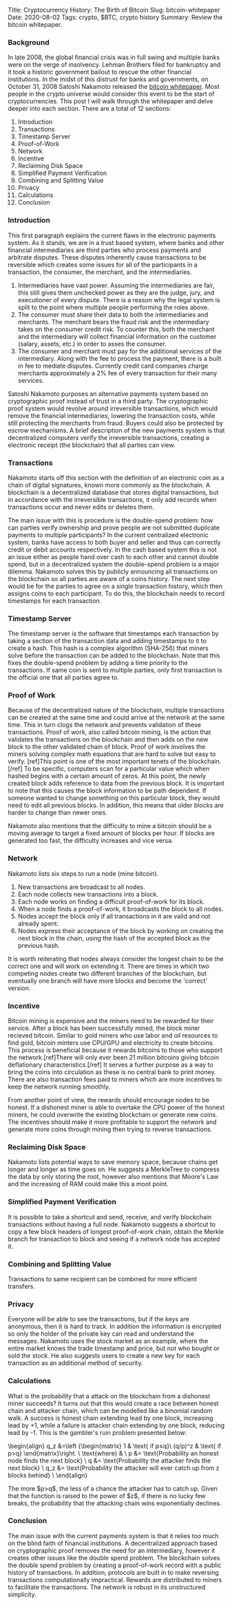 Title: Cryptocurrency History: The Birth of Bitcoin
Slug: bitcoin-whitepaper
Date: 2020-08-02
Tags: crypto, $BTC, crypto history
Summary: Review the bitcoin whitepaper.

<h3>Background</h3>
<p>
In late 2008, the global financial crisis was in full swing and multiple banks were on the verge of insolvency. Lehman Brothers filed for bankruptcy and it took a historic government bailout to rescue the other financial institutions. 
In the midst of this distrust for banks and governments, on October 31, 2008 Satoshi Nakamoto released the <a href="https://bitcoin.org/bitcoin.pdf" target="_blank">bitcoin whitepaper</a>.
Most people in the crypto universe would consider this event to be the start of cryptocurrencies. 
This post I will walk through the whitepaper and delve deeper into each section. There are a total of 12 sections:

<ol>
  <li>Introduction</li>
  <li>Transactions</li>
  <li>Timestamp Server</li>
  <li>Proof-of-Work</li>
  <li>Network</li>
  <li>Incentive</li>
  <li>Reclaiming Disk Space</li>
  <li>Simplified Payment Verification</li>
  <li>Combining and Splitting Value</li>
  <li>Privacy</li>
  <li>Calculations</li>
  <li>Conclusion</li>
</ol>

</p>

<h3>Introduction</h3>
<p>
This first paragraph explains the current flaws in the electronic payments system.
As it stands, we are in a trust based system, where banks and other financial intermediaries are third parties who process payments and arbitrate disputes. 
These disputes inherently cause transactions to be reversible which creates some issues for all of the participants in a transaction, the consumer, the merchant, and the intermediaries.
<ol>
	<li>
	Intermediaries have vast power. Assuming the intermediaries are fair, this still gives them unchecked power as they are the judge, jury, and executioner of every dispute.
	There is a reason why the legal system is split to the point where multiple people performing the roles above.
	</li>
	<li>
	The consumer must share their data to both the intermediaries and merchants. The merchant bears the fraud risk and the intermediary takes on the consumer credit risk.
	To counter this, both the merchant and the intermediary will collect financial information on the customer (salary, assets, etc.) in order to asses the consumer.
	</li>
	<li>
	The consumer and merchant must pay for the additional services of the intermediary. Along with the fee to process the payment, there is a built in fee to mediate disputes.
	Currently credit card companies charge merchants approximately a 2% fee of every transaction for their many services.
	</li>
</ol>
</p>
 
<p>
Satoshi Nakamoto purposes an alternative payments system based on cryptographic proof instead of trust in a third party. 
The cryptographic proof system would revolve around irreversible transactions, which would remove the financial intermediaries, lowering the transaction costs, while still protecting the merchants from fraud.
Buyers could also be protected by escrow mechanisms.
A brief description of the new payments system is that decentralized computers verify the irreversible transactions, creating a electronic receipt (the blockchain) that all parties can view.
</p>

<h3>Transactions</h3>
<p>
Nakamoto starts off this section with the definition of an electronic coin as a chain of digital signatures, known more commonly as the blockchain. 
A blockchain is a decentralized database that stores digital transactions, but in accordance with the irreversible transactions, it only add records when transactions occur and never edits or deletes them.
</p>

<p>
The main issue with this is procedure is the double-spend problem: how can parties verify ownership and prove people are not submitted duplicate payments to multiple participants?
In the current centralized electronic system, banks have access to both buyer and seller and thus can correctly credit or debit accounts respectively.
In the cash based system this is not an issue either as people hand over cash to each other and cannot double spend, but in a decentralized system the double-spend problem is a major dilemma.
Nakamoto solves this by publicly announcing all transactions on the blockchain so all parties are aware of a coins history.
The next step would be for the parties to agree on a single transaction history, which then assigns coins to each participant.
To do this, the blockchain needs to record timestamps for each transaction.
</p>

<h3>Timestamp Server</h3>
<p>
The timestamp server is the software that timestamps each transaction by taking a section of the transaction data and adding timestamps to it to create a hash.
This hash is a complex algorithm (SHA-256) that miners solve before the transaction can be added to the blockchain. 
Note that this fixes the double-spend problem by adding a time priority to the transactions. 
If same coin is sent to multiple parties, only first transaction is the official one that all parties agree to.
</p>

<h3>Proof of Work</h3>
<p>
Because of the decentralized nature of the blockchain, multiple transactions can be created at the same time and could arrive at the network at the same time.
This in turn clogs the network and prevents validation of these transactions. 
Proof of work, also called bitcoin mining, is the action that validates the transactions on the blockchain and then adds on the new block to the other validated chain of block.
Proof of work involves the miners solving complex math equations that are hard to solve but easy to verify. [ref]This point is one of the most important tenets of the blockchain.[/ref]
To be specific, computers scan for a particular value which when hashed begins with a certain amount of zeros.
At this point, the newly created block adds reference to data from the previous block.
It is important to note that this causes the block information to be path dependent. 
If someone wanted to change something on this particular block, they would need to edit all previous blocks.
In addition, this means that older blocks are harder to change than newer ones. 

<p>
Nakamoto also mentions that the difficulty to mine a bitcoin should be a moving average to target a fixed amount of blocks per hour. 
If blocks are generated too fast, the difficulty increases and vice versa.
</p>

<h3>Network</h3>
<p>
Nakamoto lists six steps to run a node (mine bitcoin). 
<ol>
	<li>New transactions are broadcast to all nodes.</li>
	<li>Each node collects new transactions into a block.</li>
	<li>Each node works on finding a difficult proof-of-work for its block.</li>
	<li>When a node finds a proof-of-work, it broadcasts the block to all nodes.</li>
	<li>Nodes accept the block only if all transactions in it are valid and not already spent.</li>
	<li>Nodes express their acceptance of the block by working on creating the next block in the
	chain, using the hash of the accepted block as the previous hash.</li>
</ol>
It is worth reiterating that nodes always consider the longest chain to be the correct one and will work on extending it.
There are times in which two competing nodes create two different branches of the blockchain, but eventually one branch will have more blocks and become the 'correct' version.
</p>

<h3>Incentive</h3>
<p>
Bitcoin mining is expensive and the miners need to be rewarded for their service.
After a block has been successfully mined, the block miner recieved bitcoin.
Similar to gold miners who use labor and oil resources to find gold, bitcoin minters use CPU/GPU and electricity to create bitcoins.
This process is beneficial because it rewards bitcoins to those who support the network.[ref]There will only ever been 21 million bitcoins giving bitcoin deflationary characteristics.[/ref]
It serves a further purpose as a way to bring the coins into circulation as these is no central bank to print money.
There are also transaction fees paid to miners which are more incentives to keep the network running smoothly.
</p>

<p>
From another point of view, the rewards should encourage nodes to be honest.
If a dishonest miner is able to overtake the CPU power of the honest miners, he could overwrite the existing blockchain or generate new coins.
The incentives should make it more profitable to support the network and generate more coins through mining then trying to reverse transactions.
</p>

<h3>Reclaiming Disk Space</h3>
<p>
Nakamoto lists potential ways to save memory space, because chains get longer and longer as time goes on. 
He suggests a MerkleTree to compress the data by only storing the root, however also mentions that Moore's Law and the increasing of RAM could make this a moot point. 
</p>

<h3>Simplified Payment Verification</h3>
<p>
It is possible to take a shortcut and send, receive, and verify blockchain transactions without having a full node.
Nakamoto suggests a shortcut to copy a few block headers of longest proof-of-work chain, obtain the Merkle branch for transaction to block and seeing if a network node has accepted it.
</p>

<h3>Combining and Splitting Value</h3>
<p>
Transactions to same recipient can be combined for more efficient transfers. 
</p>

<h3>Privacy</h3>
<p>
Everyone will be able to see the transactions, but if the keys are anonymous, then it is hard to track.
In addition the information is encrypted so only the holder of the private key can read and understand the messages.
Nakamoto uses the stock market as an example, where the entire market knows the trade timestamp and price, but not who bought or sold the stock.
He also suggests users to create a new key for each transaction as an additional method of security.
</p>

<h3>Calculations</h3>
<p>
What is the probability that a attack on the blockchain from a dishonest miner succeeds?
It turns out that this would create a race between honest chain and attacker chain, which can be modelled like a binomial random walk. 
A success is honest chain extending lead by one block, increasing lead by +1, while a failure is attacker chain extending by one block, reducing lead by -1.
This is the gambler's ruin problem presented below:

\begin{align}
q_z &=\left
\{\begin{matrix}
1 & \text{ if p$\leq$q}\\ 
(q/p)^z & \text{ if p$>$q}
\end{matrix}\right. \\
\text{where} & \\
p &= \text{Probability an honest node finds the next block} \\
q &= \text{Probability the attacker finds the next block} \\
q_z &= \text{Probability the attacker will ever catch up from z blocks behind} \\
\end{align}
</p>

<p>
The more $p>q$, the less of a chance the attacker has to catch up. 
Given that the function is raised to the power of $z$, if there is no lucky few breaks, the probability that the attacking chain wins exponentially declines.
</p>

<h3>Conclusion</h3>
<p>
The main issue with the current payments system is that it relies too much on the blind faith of financial institutions. 
A decentralized approach based on cryptographic proof removes the need for an intermediary, however it creates other issues like the double spend problem.
The blockchain solves the double spend problem by creating a proof-of-work record with a public history of transactions.
In addition, protocols are built in to make reversing transactions computationally impractical.
Rewards are distributed to miners to facilitate the transactions.
The network is robust in its unstructured simplicity.
</p>
